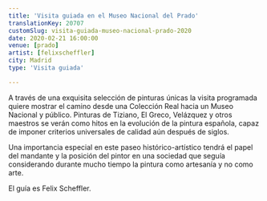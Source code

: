 ```yaml
---
title: 'Visita guiada en el Museo Nacional del Prado'
translationKey: 20707
customSlug: visita-guiada-museo-nacional-prado-2020
date: 2020-02-21 16:00:00
venue: [prado]
artist: [felixscheffler]
city: Madrid
type: 'Visita guiada'

---
```


A través de una exquisita selección de pinturas únicas la visita programada quiere mostrar el camino desde una Colección Real hacia un Museo Nacional y público. Pinturas de Tiziano, El Greco, Velázquez y otros maestros se verán como hitos en la evolución de la pintura española, capaz de imponer criterios universales de calidad aún después de siglos.

Una importancia especial en este paseo histórico-artístico tendrá el papel del mandante y la posición del pintor en una sociedad que seguía considerando durante mucho tiempo la pintura como artesanía y no como arte.

El guía es Felix Scheffler.
